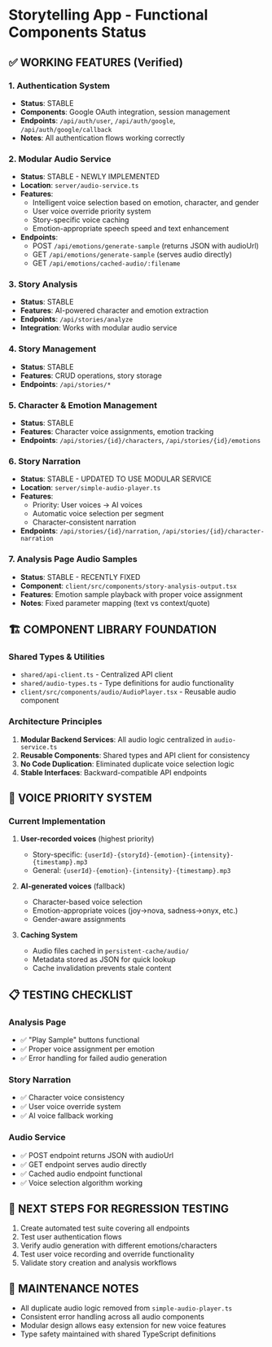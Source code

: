 # Storytelling App - Functional Components Status

## ✅ WORKING FEATURES (Verified)

### 1. Authentication System
- **Status**: STABLE
- **Components**: Google OAuth integration, session management
- **Endpoints**: `/api/auth/user`, `/api/auth/google`, `/api/auth/google/callback`
- **Notes**: All authentication flows working correctly

### 2. Modular Audio Service
- **Status**: STABLE - NEWLY IMPLEMENTED
- **Location**: `server/audio-service.ts`
- **Features**:
  - Intelligent voice selection based on emotion, character, and gender
  - User voice override priority system
  - Story-specific voice caching
  - Emotion-appropriate speech speed and text enhancement
- **Endpoints**: 
  - POST `/api/emotions/generate-sample` (returns JSON with audioUrl)
  - GET `/api/emotions/generate-sample` (serves audio directly)
  - GET `/api/emotions/cached-audio/:filename`

### 3. Story Analysis
- **Status**: STABLE
- **Features**: AI-powered character and emotion extraction
- **Endpoints**: `/api/stories/analyze`
- **Integration**: Works with modular audio service

### 4. Story Management
- **Status**: STABLE  
- **Features**: CRUD operations, story storage
- **Endpoints**: `/api/stories/*`

### 5. Character & Emotion Management
- **Status**: STABLE
- **Features**: Character voice assignments, emotion tracking
- **Endpoints**: `/api/stories/{id}/characters`, `/api/stories/{id}/emotions`

### 6. Story Narration
- **Status**: STABLE - UPDATED TO USE MODULAR SERVICE
- **Location**: `server/simple-audio-player.ts`
- **Features**: 
  - Priority: User voices → AI voices
  - Automatic voice selection per segment
  - Character-consistent narration
- **Endpoints**: `/api/stories/{id}/narration`, `/api/stories/{id}/character-narration`

### 7. Analysis Page Audio Samples
- **Status**: STABLE - RECENTLY FIXED
- **Component**: `client/src/components/story-analysis-output.tsx`
- **Features**: Emotion sample playback with proper voice assignment
- **Notes**: Fixed parameter mapping (text vs context/quote)

## 🏗️ COMPONENT LIBRARY FOUNDATION

### Shared Types & Utilities
- `shared/api-client.ts` - Centralized API client
- `shared/audio-types.ts` - Type definitions for audio functionality
- `client/src/components/audio/AudioPlayer.tsx` - Reusable audio component

### Architecture Principles
1. **Modular Backend Services**: All audio logic centralized in `audio-service.ts`
2. **Reusable Components**: Shared types and API client for consistency
3. **No Code Duplication**: Eliminated duplicate voice selection logic
4. **Stable Interfaces**: Backward-compatible API endpoints

## 🧪 VOICE PRIORITY SYSTEM

### Current Implementation
1. **User-recorded voices** (highest priority)
   - Story-specific: `{userId}-{storyId}-{emotion}-{intensity}-{timestamp}.mp3`
   - General: `{userId}-{emotion}-{intensity}-{timestamp}.mp3`

2. **AI-generated voices** (fallback)
   - Character-based voice selection
   - Emotion-appropriate voices (joy→nova, sadness→onyx, etc.)
   - Gender-aware assignments

3. **Caching System**
   - Audio files cached in `persistent-cache/audio/`
   - Metadata stored as JSON for quick lookup
   - Cache invalidation prevents stale content

## 📋 TESTING CHECKLIST

### Analysis Page
- ✅ "Play Sample" buttons functional
- ✅ Proper voice assignment per emotion
- ✅ Error handling for failed audio generation

### Story Narration
- ✅ Character voice consistency
- ✅ User voice override system
- ✅ AI voice fallback working

### Audio Service
- ✅ POST endpoint returns JSON with audioUrl
- ✅ GET endpoint serves audio directly
- ✅ Cached audio endpoint functional
- ✅ Voice selection algorithm working

## 🚀 NEXT STEPS FOR REGRESSION TESTING

1. Create automated test suite covering all endpoints
2. Test user authentication flows
3. Verify audio generation with different emotions/characters
4. Test user voice recording and override functionality
5. Validate story creation and analysis workflows

## 🔧 MAINTENANCE NOTES

- All duplicate audio logic removed from `simple-audio-player.ts`
- Consistent error handling across all audio components
- Modular design allows easy extension for new voice features
- Type safety maintained with shared TypeScript definitions